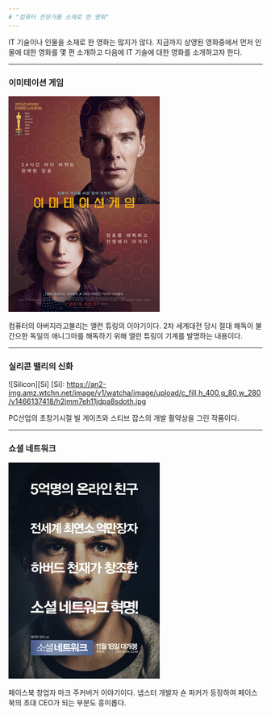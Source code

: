 ```yaml
---
# "컴퓨터 전문가를 소재로 한 영화"
---
```


IT 기술이나 인물을 소재로 한 영화는 많지가 않다. 지금까지 상영된 영화중에서 먼저 인물에 대한 영화를 몇 편 소개하고 다음에 IT 기술에 대한 영화를 소개하고자 한다.

---
### 이미테이션 게임
![allen](/assets/images/allen.png)


컴퓨터의 아버지라고불리는 앨런 튜링의 이야기이다. 2차 세계대전 당시 절대 해독이 불간으한 독일의 애니그마를 해독하기 위해 앨런 튜링이 기계를 발명하는 내용이다.

---
### 실리콘 밸리의 신화
![Silicon][Si]
[Si]: https://an2-img.amz.wtchn.net/image/v1/watcha/image/upload/c_fill,h_400,q_80,w_280/v1466137418/h2jmm7eh11jdpa8sdoth.jpg


PC산업의 초창기시절 빌 게이츠와 스티브 잡스의 개발 활약상을 그린 작품이다.

---
### 쇼셜 네트워크
[![mark](/assets/images/mark.png "더 자세한 내용을 원하시면 방문해 보세요")](https://topclass.chosun.com/board/view.asp?catecode=J&tnu=201901100028)


페이스북 창업자 마크 주커버거 이야기이다. 냅스터 개발자 숀 파커가 등장하여 페이스북의 초대 CEO가 되는 부분도 흥미롭다.
